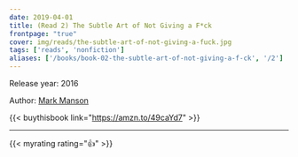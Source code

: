 ```yaml
---
date: 2019-04-01
title: (Read 2) The Subtle Art of Not Giving a F*ck
frontpage: "true"
cover: img/reads/the-subtle-art-of-not-giving-a-fuck.jpg
tags: ['reads', 'nonfiction']
aliases: ['/books/book-02-the-subtle-art-of-not-giving-a-f-ck', '/2']
---
```


Release year: 2016

Author: [Mark Manson](https://markmanson.net)

{{< buythisbook link="https://amzn.to/49caYd7" >}}

---

{{< myrating rating="👍" >}}

